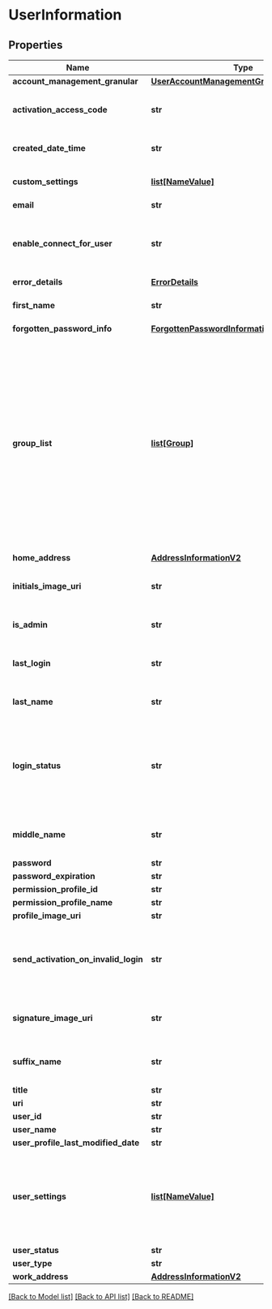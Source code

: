 # UserInformation

## Properties
Name | Type | Description | Notes
------------ | ------------- | ------------- | -------------
**account_management_granular** | [**UserAccountManagementGranularInformation**](UserAccountManagementGranularInformation.md) |  | [optional] 
**activation_access_code** | **str** | The activation code the new user must enter when activating their account. | [optional] 
**created_date_time** | **str** | Indicates the date and time the item was created. | [optional] 
**custom_settings** | [**list[NameValue]**](NameValue.md) | The name/value pair information for the user custom setting. | [optional] 
**email** | **str** |  | [optional] 
**enable_connect_for_user** | **str** | Specifies whether the user is enabled for updates from DocuSign Connect. Valid values: true or false. | [optional] 
**error_details** | [**ErrorDetails**](ErrorDetails.md) |  | [optional] 
**first_name** | **str** | The user’s first name.  Maximum Length: 50 characters. | [optional] 
**forgotten_password_info** | [**ForgottenPasswordInformation**](ForgottenPasswordInformation.md) |  | [optional] 
**group_list** | [**list[Group]**](Group.md) | A list of the group information for groups to add the user to. Group information can be found by calling [ML:GET group information]. The only required parameter is groupId.   The parameters are:  * groupId – The DocuSign group ID for the group. * groupName – The name of the group * permissionProfileId – The ID of the permission profile associated with the group. * groupType – The group type.  | [optional] 
**home_address** | [**AddressInformationV2**](AddressInformationV2.md) |  | [optional] 
**initials_image_uri** | **str** | Contains the URI for an endpoint that you can use to retrieve the initials image. | [optional] 
**is_admin** | **str** | Determines if the feature set is actively set as part of the plan. | [optional] 
**last_login** | **str** | Shows the date-time when the user last logged on to the system. | [optional] 
**last_name** | **str** | The user’s last name.  Maximum Length: 50 characters. | [optional] 
**login_status** | **str** | Shows the current status of the user’s password. Possible values are:   * password_reset * password_active * password_expired * password_locked * password_reset_failed   | [optional] 
**middle_name** | **str** | The user’s middle name.  Maximum Length: 50 characters. | [optional] 
**password** | **str** |  | [optional] 
**password_expiration** | **str** |  | [optional] 
**permission_profile_id** | **str** |  | [optional] 
**permission_profile_name** | **str** |  | [optional] 
**profile_image_uri** | **str** |  | [optional] 
**send_activation_on_invalid_login** | **str** | When set to **true**, specifies that an additional activation email is sent to the user if they fail a log on before activating their account.  | [optional] 
**signature_image_uri** | **str** | Contains the URI for an endpoint that you can use to retrieve the signature image. | [optional] 
**suffix_name** | **str** | The suffix for the user&#39;s name.   Maximum Length: 50 characters.  | [optional] 
**title** | **str** | The title of the user. | [optional] 
**uri** | **str** |  | [optional] 
**user_id** | **str** |  | [optional] 
**user_name** | **str** |  | [optional] 
**user_profile_last_modified_date** | **str** |  | [optional] 
**user_settings** | [**list[NameValue]**](NameValue.md) |  The name/value pair information for user settings. These determine the actions that a user can take in the account. The &#x60;[ML:userSettings]&#x60; are listed and described below. | [optional] 
**user_status** | **str** |  | [optional] 
**user_type** | **str** |  | [optional] 
**work_address** | [**AddressInformationV2**](AddressInformationV2.md) |  | [optional] 

[[Back to Model list]](../README.md#documentation-for-models) [[Back to API list]](../README.md#documentation-for-api-endpoints) [[Back to README]](../README.md)



